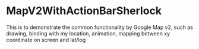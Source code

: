 MapV2WithActionBarSherlock
==========================


This is to demonstrate the common functionality by Google Map v2, such as drawing, binding with my location, animation, mapping between xy coordinate on screen and lat/log   



